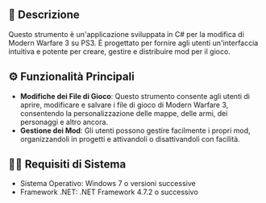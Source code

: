 ## 📜 Descrizione

Questo strumento è un'applicazione sviluppata in C# per la modifica di Modern Warfare 3 su PS3. È progettato per fornire agli utenti un'interfaccia intuitiva e potente per creare, gestire e distribuire mod per il gioco.

## ⚙️ Funzionalità Principali

- **Modifiche dei File di Gioco**: Questo strumento consente agli utenti di aprire, modificare e salvare i file di gioco di Modern Warfare 3, consentendo la personalizzazione delle mappe, delle armi, dei personaggi e altro ancora.
- **Gestione dei Mod**: Gli utenti possono gestire facilmente i propri mod, organizzandoli in progetti e attivandoli o disattivandoli con facilità.

## 🧑‍💻 Requisiti di Sistema

- Sistema Operativo: Windows 7 o versioni successive
- Framework .NET: .NET Framework 4.7.2 o successivo
